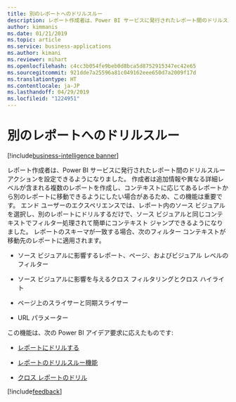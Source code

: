 ```yaml
---
title: 別のレポートへのドリルスルー
description: レポート作成者は、Power BI サービスに発行されたレポート間のドリルスルー アクションを設定できるようになりました。
author: kimmanis
ms.date: 01/21/2019
ms.topic: article
ms.service: business-applications
ms.author: kimani
ms.reviewer: mihart
ms.openlocfilehash: c4cc3b054fe9beb0d8bca5d8752915347ec42e65
ms.sourcegitcommit: 921dde7a25596a81c049162eee650d7a2009f17d
ms.translationtype: HT
ms.contentlocale: ja-JP
ms.lasthandoff: 04/29/2019
ms.locfileid: "1224951"
---
```

# <a name="drill-through-to-another-report"></a>別のレポートへのドリルスルー
[!include[business-intelligence banner](../../includes/business-intelligence.md)]


レポート作成者は、Power BI サービスに発行されたレポート間のドリルスルー アクションを設定できるようになりました。 作成者は追加情報や異なる詳細レベルが含まれる複数のレポートを作成し、コンテキストに応じてあるレポートから別のレポートに移動できるようにしたい場合があるため、この機能は重要です。 エンド ユーザーのエクスペリエンスでは、レポート内のソース ビジュアルを選択し、別のレポートにドリルするだけで、ソース ビジュアルと同じコンテキストでフィルター処理されて簡単にコンテキスト ジャンプできるようになりました。 レポートのスキーマが一致する場合、次のフィルター コンテキストが移動先のレポートに適用されます。

-   ソース ビジュアルに影響するレポート、ページ、およびビジュアル レベルのフィルター

-   ソース ビジュアルに影響を与えるクロス フィルタリングとクロス ハイライト

-   ページ上のスライサーと同期スライサー

-   URL パラメーター

この機能は、次の Power BI アイデア要求に応えたものです:

-   [レポートにドリルする](https://ideas.powerbi.com/forums/265200-power-bi-ideas/suggestions/13715889-drill-to-a-report-page)

-   [レポートのドリルスルー機能](https://ideas.powerbi.com/forums/265200-power-bi-ideas/suggestions/20533858-drill-through-functionality-in-power-bi-reports)

-   [クロス レポートのドリル](https://ideas.powerbi.com/forums/265200-power-bi-ideas/suggestions/33751942-drill-through-between-different-reports)

[!include[feedback](../includes/desktop-feedback.md)]